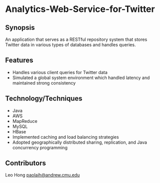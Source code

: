 Analytics-Web-Service-for-Twitter
==============

Synopsis
--------------
An application that serves as a RESTful repository system that stores Twitter data in various types of databases and handles queries.


Features
--------------
- Handles various client queries for Twitter data
- Simulated a global system environment which handled latency and maintained strong consistency

Technology/Techniques
--------------
- Java
- AWS
- MapReduce
- MySQL
- HBase
- Implemented caching and load balancing strategies
- Adopted geographically distributed sharing, replication, and Java concurrency programming


Contributors
--------------

Leo Hong    paolaih@andrew.cmu.edu

